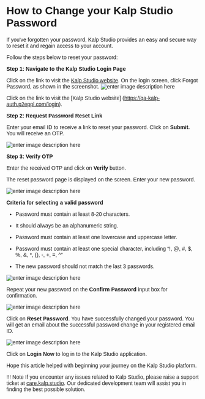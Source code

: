 <style>  body { font-family: "Source Sans 3", sans-serif!important; }</style>

<link  href="https://fonts.googleapis.com/css2?family=Source+Sans+3:ital,wght@0,200..900;1,200..900&display=swap"  rel="stylesheet">  <link  rel="stylesheet"  href="https://fonts.googleapis.com/icon?family=Material+Icons">

# **How to Change your Kalp Studio Password**

If you've forgotten your password, Kalp Studio provides an easy and secure way to reset it and regain access to your account.

Follow the steps below to reset your password:

**Step 1: Navigate to the Kalp Studio Login Page**


Click on the link to visit the [Kalp Studio website](https://console.kalp.studio/).
On the login screen, click Forgot Password, as shown in the screenshot.
![enter image description here](https://docs-images-kalp-studio.s3.ap-south-1.amazonaws.com/Audit/Forgot+Password/fp1.jpg)

Click on the link to visit the [Kalp Studio website] (https://qa-kalp-auth.p2eppl.com/login).


**Step 2: Request Password Reset Link**


Enter your email ID to receive a link to reset your password. Click on **Submit.** You will receive an OTP.

![enter image description here](https://docs-images-kalp-studio.s3.ap-south-1.amazonaws.com/Audit/Forgot+Password/fp3.jpg)

**Step 3: Verify OTP**

Enter the received OTP and click on **Verify** button.

The reset password page is displayed on the screen. Enter your new password.

![enter image description here](https://docs-images-kalp-studio.s3.ap-south-1.amazonaws.com/1.+Onboarding/10.png)

**Criteria for selecting a valid password**

-   Password must contain at least 8-20 characters.
    
-   It should always be an alphanumeric string.
    
-   Password must contain at least one lowercase and uppercase letter.
    
-   Password must contain at least one special character, including “!, @, #, $, %, &, *, (), -, +, =, ^”
    
-   The new password should not match the last 3 passwords.
    
![enter image description here](https://docs-images-kalp-studio.s3.ap-south-1.amazonaws.com/Audit/Forgot+Password/fp6.jpg)


Repeat your new password on the **Confirm Password** input box for confirmation.

![enter image description here](https://docs-images-kalp-studio.s3.ap-south-1.amazonaws.com/Audit/Forgot+Password/fp7.jpg)

Click on **Reset Password**. You have successfully changed your password. You will get an email about the successful password change in your registered email ID.

![enter image description here](https://docs-images-kalp-studio.s3.ap-south-1.amazonaws.com/Audit/Forgot+Password/fp8.jpg)

Click on **Login Now** to log in to the Kalp Studio application.




Hope this article helped with beginning your journey on the Kalp Studio platform.

!!! Note
    If you encounter any issues related to Kalp Studio, please raise a support ticket at [care.kalp.studio](mailto:care.kalp.studio). Our dedicated development team will assist you in finding the best possible solution.